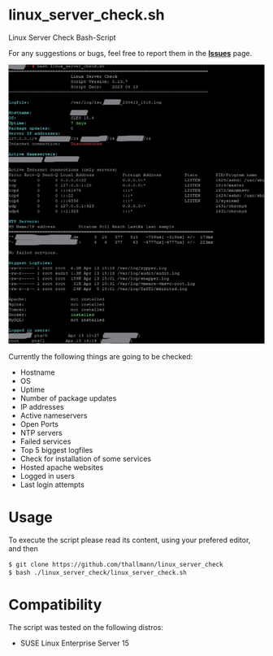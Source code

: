 # linux_server_check.sh

Linux Server Check Bash-Script

For any suggestions or bugs, feel free to report them in the [**Issues**](https://github.com/thallmann/linux_server_check/issues)
page.

![Linux_Server_Check](./linux_server_check_v0_13_7.png "Linux Server Check Bash-Script")

Currently the following things are going to be checked:

- Hostname
- OS
- Uptime
- Number of package updates
- IP addresses
- Active nameservers
- Open Ports
- NTP servers
- Failed services
- Top 5 biggest logfiles
- Check for installation of some services
- Hosted apache websites
- Logged in users
- Last login attempts

# Usage

To execute the script please read its content, using your prefered editor, and then 

```
$ git clone https://github.com/thallmann/linux_server_check
$ bash ./linux_server_check/linux_server_check.sh 
```

# Compatibility

The script was tested on the following distros:
- SUSE Linux Enterprise Server 15
